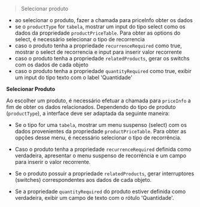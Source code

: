 > Selecionar produto
 - ao selecionar o produto, fazer a chamada para priceInfo obter os dados
 - se o `productType` for `tabela`, mostrar um input do tipo select como os dados da propriedade `productPriceTable`. Para obter as options do select, é necessário selecionar o tipo de recorrencia
 - caso o produto tenha a propriedade `recurrenceRequired` como true, mostrar o select de recorrencia e input para inserir valor recorrente
 - caso o produto tenha a propriedade `relatedProducts`, gerar os switchs com os dados de cada objeto
- caso o produto tenha a propriedade `quantityRequired` como true, exibir um input do tipo texto com o label 'Quantidade'


**Selecionar Produto**

Ao escolher um produto, é necessário efetuar a chamada para `priceInfo` a fim de obter os dados relacionados. Dependendo do tipo de produto (`productType`), a interface deve ser adaptada da seguinte maneira:

- Se o tipo for uma `tabela`, mostrar um menu suspenso (select) com os dados provenientes da propriedade `productPriceTable`. Para obter as opções desse menu, é necessário selecionar o tipo de recorrência.

- Caso o produto tenha a propriedade `recurrenceRequired` definida como verdadeira, apresentar o menu suspenso de recorrência e um campo para inserir o valor recorrente.

- Se o produto possuir a propriedade `relatedProducts`, gerar interruptores (switches) correspondentes aos dados de cada objeto.

- Se a propriedade `quantityRequired` do produto estiver definida como verdadeira, exibir um campo de texto com o rótulo 'Quantidade'.
